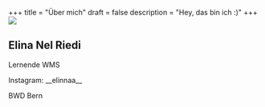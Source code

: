 +++
title = "Über mich"
draft = false
description = "Hey, das bin ich :)"
+++
![](/img/default-author.png)

## Elina Nel Riedi

Lernende WMS 

Instagram: \_\_elinnaa\_\_

BWD Bern